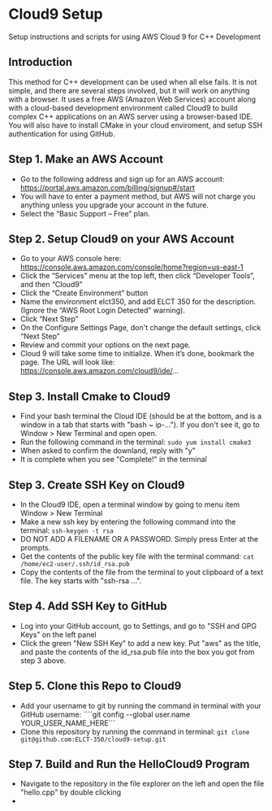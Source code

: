 # Cloud9 Setup
Setup instructions and scripts for using AWS Cloud 9 for C++ Development

## Introduction

This method for C++ development can be used when all else fails. It is not simple, and there are several steps involved, but it will work on anything with a browser. It uses a free AWS (Amazon Web Services) account along with a cloud-based development environment called Cloud9 to build complex C++ applications on an AWS server using a browser-based IDE. You will also have to install CMake in your cloud enviroment, and setup SSH authentication for using GitHub.

## Step 1. Make an AWS Account

- Go to the following address and sign up for an AWS account:
https://portal.aws.amazon.com/billing/signup#/start
- You will have to enter a payment method, but AWS will not charge you anything unless you upgrade your account in the future. 
- Select the “Basic Support – Free” plan.

## Step 2. Setup Cloud9 on your AWS Account

- Go to your AWS console here:
https://console.aws.amazon.com/console/home?region=us-east-1
- Click the “Services” menu at the top left, then click “Developer Tools”, and then “Cloud9”
- Click the “Create Environment” button
- Name the environment elct350, and add ELCT 350 for the description. (Ignore the “AWS Root Login Detected” warning).
- Click “Next Step”
- On the Configure Settings Page, don't change the default settings, click “Next Step”
- Review and commit your options on the next page.
- Cloud 9 will take some time to initialize. When it’s done, bookmark the page. The URL will look like:
https://console.aws.amazon.com/cloud9/ide/...

## Step 3. Install Cmake to Cloud9

- Find your bash terminal the Cloud IDE (should be at the bottom, and is a window in a tab that starts with "bash ~ ip-..."). If you don't see it, go to Window > New Terminal and open open.
- Run the following command in the terminal:
```sudo yum install cmake3```
- When asked to confirm the downland, reply with "y"
- It is complete when you see "Complete!" in the terminal

## Step 3. Create SSH Key on Cloud9

- In the Cloud9 IDE, open a terminal window by going to menu item Window > New Terminal
- Make a new ssh key by entering the following command into the terminal:
```ssh-keygen -t rsa```
- DO NOT ADD A FILENAME OR A PASSWORD. Simply press Enter at the prompts.
- Get the contents of the public key file with the terminal command:
```cat /home/ec2-user/.ssh/id_rsa.pub```
- Copy the contents of the file from the terminal to yout clipboard of a text file. The key starts with "ssh-rsa ...".

## Step 4. Add SSH Key to GitHub

- Log into your GitHub account, go to Settings, and go to "SSH and GPG Keys" on the left panel
- Click the green "New SSH Key" to add a new key. Put "aws" as the title, and paste the contents of the id_rsa.pub file into the box you got from step 3 above.

## Step 5. Clone this Repo to Cloud9

- Add your username to git by running the command in terminal with your GitHub username:
````git config --global user.name YOUR_USER_NAME_HERE```
- Clone this repository by running the command in terminal:
```git clone git@github.com:ELCT-350/cloud9-setup.git```

## Step 7. Build and Run the HelloCloud9 Program

- Navigate to the repository in the file explorer on the left and open the file "hello.cpp" by double clicking
- 



